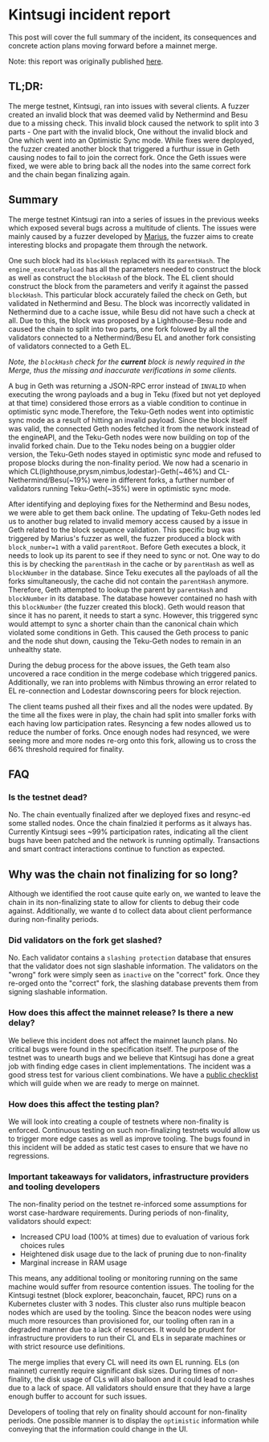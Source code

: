 # Kintsugi incident report

This post will cover the full summary of the incident, its consequences and concrete action plans moving forward before a mainnet merge.

Note: this report was originally published [here](https://notes.ethereum.org/@ExXcnR0-SJGthjz1dwkA1A/BkkdHWXTY).

## TL;DR: 
The merge testnet, Kintsugi, ran into issues with several clients. A fuzzer created an invalid block that was deemed valid by Nethermind and Besu due to a missing check. This invalid block caused the network to split into 3 parts - One part with the invalid block, One without the invalid block and One which went into an Optimistic Sync mode. While fixes were deployed, the fuzzer created another block that triggered a furthur issue in Geth causing nodes to fail to join the correct fork. Once the Geth issues were fixed, we were able to bring back all the nodes into the same correct fork and the chain began finalizing again.


## Summary
The merge testnet Kintsugi ran into a series of issues in the previous weeks which exposed several bugs across a multitude of clients. The issues were mainly caused by a fuzzer developed by [Marius](https://twitter.com/vdWijden), the fuzzer aims to create interesting blocks and propagate them through the network.

One such block had its `blockHash` replaced with its `parentHash`. The `engine_executePayload` has all the parameters needed to construct the block as well as construct the `blockHash` of the block. The EL client should construct the block from the parameters and verify it against the passed `blockHash`. This particular block accurately failed the check on Geth, but validated in Nethermind and Besu. The block was incorrectly validated in Nethermind due to a cache issue, while Besu did not have such a check at all. Due to this, the block was proposed by a Lighthouse-Besu node and caused the chain to split into two parts, one fork folowed by all the validators connected to a Nethermind/Besu EL and another fork consisting of validators connected to a Geth EL.

*Note, the `blockHash` check for the **current** block is newly required in the Merge, thus the missing and inaccurate verifications in some clients.*

A bug in Geth was returning a JSON-RPC error instead of `INVALID` when executing the wrong payloads and a bug in Teku (fixed but not yet deployed at that time) considered those errors as a viable condition to continue in optimistic sync mode.Therefore, the Teku-Geth nodes went into optimistic sync mode as a result of hitting an invalid payload. Since the block itself was valid, the connected Geth nodes fetched it from the network instead of the engineAPI, and the Teku-Geth nodes were now building on top of the invalid forked chain. Due to the Teku nodes being on a buggier older version, the Teku-Geth nodes stayed in optimistic sync mode and refused to propose blocks during the non-finality period. We now had a scenario in which CL(lighthouse,prysm,nimbus,lodestar)-Geth(~46%) and  CL-Nethermind/Besu(~19%) were in different forks, a further number of validators running Teku-Geth(~35%) were in optimistic sync mode. 

After identifying and deploying fixes for the Nethermind and Besu nodes, we were able to get them back online. The updating of Teku-Geth nodes led us to another bug related to invalid memory access caused by a issue in Geth related to the block sequence validation. This specific bug was triggered by Marius's fuzzer as well, the fuzzer produced a block with `block_number=1` with a valid `parentRoot`. Before Geth executes a block, it needs to look up its parent to see if they need to sync or not. One way to do this is by checking the `parentHash` in the cache or by `parentHash` as well as `blockNumber` in the database. Since Teku executes all the payloads of all the forks simultaneously, the cache did not contain the `parentHash` anymore. Therefore, Geth attempted to lookup the parent by `parentHash` and `blockNumber` in its database. The database however contained no hash with this `blockNumber` (the fuzzer created this block). Geth would reason that since it has no parent, it needs to start a sync. However, this triggered sync would attempt to sync a shorter chain than the canonical chain which violated some conditions in Geth. This caused the Geth process to panic and the node shut down, causing the Teku-Geth nodes to remain in an unhealthy state.

During the debug process for the above issues, the Geth team also uncovered a race condition in the merge codebase which triggered panics. Additionally, we ran into problems with Nimbus throwing an error related to EL re-connection and Lodestar downscoring peers for block rejection. 

The client teams pushed all their fixes and all the nodes were updated. By the time all the fixes were in play, the chain had split into smaller forks with each having low participation rates. Resyncing a few nodes allowed us to reduce the number of forks. Once enough nodes had resynced, we were seeing more and more nodes re-org onto this fork, allowing us to cross the 66% threshold required for finality. 


## FAQ
### Is the testnet dead?
No. The chain eventually finalized after we deployed fixes and resync-ed some stalled nodes. Once the chain finalzied it performs as it always has. Currently Kintsugi sees ~99% participation rates, indicating all the client bugs have been patched and the network is running optimally. Transactions and smart contract interactions continue to function as expected. 

## Why was the chain not finalizing for so long?
Although we identified the root cause quite early on, we wanted to leave the chain in its non-finalizing state to allow for clients to debug their code against. Additionally, we wante d to collect data about client performance during non-finality periods. 

### Did validators on the fork get slashed?
No. Each validator contains a `slashing protection` database that ensures that the validator does not sign slashable information. The validators on the "wrong" fork were simply seen as `inactive` on the "correct" fork. Once they re-orged onto the "correct" fork, the slashing database prevents them from signing slashable information. 

### How does this affect the mainnet release? Is there a new delay?
We believe this incident does not affect the mainnet launch plans. No critical bugs were found in the specification itself. The purpose of the testnet was to unearth bugs and we believe that Kintsugi has done a great job with finding edge cases in client implementations. The incident was a good stress test for various client combinations. We have a [public checklist](https://github.com/ethereum/pm/blob/master/Merge/mainnet-readiness.md) which will guide when we are ready to merge on mainnet.


### How does this affect the testing plan?
We will look into creating a couple of testnets where non-finality is enforced. Continuous testing on such non-finalizing testnets would allow us to trigger more edge cases as well as improve tooling. The bugs found in this incident will be added as static test cases to ensure that we have no regressions. 

### Important takeaways for validators, infrastructure providers and tooling developers
The non-finality period on the testnet re-inforced some assumptions for worst case-hardware requirements. During periods of non-finality, validators should expect:
- Increased CPU load (100% at times) due to evaluation of various fork choices rules 
- Heightened disk usage due to the lack of pruning due to non-finality
- Marginal increase in RAM usage

This means, any additional tooling or monitoring running on the same machine would suffer from resource contention issues. The tooling for the Kintsugi testnet (block explorer, beaconchain, faucet, RPC) runs on a Kubernetes cluster with 3 nodes. This cluster also runs multiple beacon nodes which are used by the tooling. Since the beacon nodes were using much more resources than provisioned for, our tooling often ran in a degraded manner due to a lack of resources. It would be prudent for infrastructure providers to run their CL and ELs in separate machines or with strict resource use definitions. 

The merge implies that every CL will need its own EL running. ELs (on mainnet) currently require significant disk sizes. During times of non-finality, the disk usage of CLs will also balloon and it could lead to crashes due to a lack of space. All validators should ensure that they have a large enough buffer to account for such issues. 

Developers of tooling that rely on finality should account for non-finality periods. One possible manner is to display the `optimistic` information while conveying that the information could change in the UI. 








